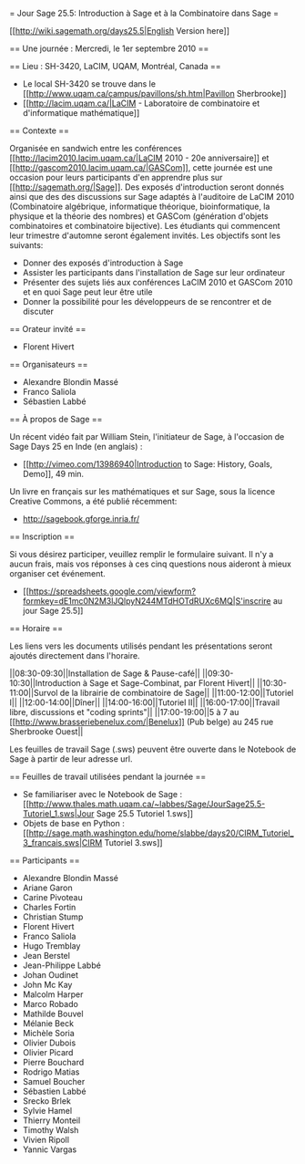= Jour Sage 25.5: Introduction à Sage et à la Combinatoire dans Sage =

[[http://wiki.sagemath.org/days25.5|English Version here]]

== Une journée : Mercredi, le 1er septembre 2010 ==

== Lieu : SH-3420, LaCIM, UQAM, Montréal, Canada ==

  * Le local SH-3420 se trouve dans le [[http://www.uqam.ca/campus/pavillons/sh.htm|Pavillon Sherbrooke]]
  * [[http://lacim.uqam.ca/|LaCIM - Laboratoire de combinatoire et d'informatique mathématique]]

== Contexte ==

Organisée en sandwich entre les conférences [[http://lacim2010.lacim.uqam.ca/|LaCIM 2010 - 20e anniversaire]] et [[http://gascom2010.lacim.uqam.ca/|GASCom]], cette journée est une occasion pour leurs participants d'en apprendre plus sur [[http://sagemath.org/|Sage]]. Des exposés d'introduction seront donnés ainsi que des des discussions sur Sage adaptés à l'auditoire de LaCIM 2010 (Combinatoire algébrique, informatique théorique, bioinformatique, la physique et la théorie des nombres) et GASCom (génération d'objets combinatoires et combinatoire bijective). Les étudiants qui commencent leur trimestre d'automne seront également invités. Les objectifs sont les suivants:

 * Donner des exposés d'introduction à Sage
 * Assister les participants dans l'installation de Sage sur leur ordinateur
 * Présenter des sujets liés aux conférences LaCIM 2010 et GASCom 2010 et en quoi Sage peut leur être utile
 * Donner la possibilité pour les développeurs de se rencontrer et de discuter 

== Orateur invité ==

  * Florent Hivert
 
== Organisateurs ==

  * Alexandre Blondin Massé
  * Franco Saliola
  * Sébastien Labbé

== À propos de Sage ==

Un récent vidéo fait par William Stein, l'initiateur de Sage, à l'occasion de Sage Days  25 en Inde (en anglais) :

  * [[http://vimeo.com/13986940|Introduction to Sage: History, Goals, Demo]], 49 min.

Un livre en français sur les mathématiques et sur Sage, sous la licence Creative Commons, a été publié récemment:

  * http://sagebook.gforge.inria.fr/ 

== Inscription ==

Si vous désirez participer, veuillez remplir le formulaire suivant. Il n'y a aucun frais, mais vos réponses à ces cinq questions nous aideront à mieux organiser cet événement.

  * [[https://spreadsheets.google.com/viewform?formkey=dE1mc0N2M3lJQlpyN244MTdHOTdRUXc6MQ|S'inscrire au jour Sage 25.5]]

== Horaire ==

Les liens vers les documents utilisés pendant les présentations seront ajoutés directement dans l'horaire.

||08:30-09:30||Installation de Sage & Pause-café||
||09:30-10:30||Introduction à Sage et Sage-Combinat, par Florent Hivert||
||10:30-11:00||Survol de la librairie de combinatoire de Sage||
||11:00-12:00||Tutoriel I||
||12:00-14:00||Dîner||
||14:00-16:00||Tutoriel II||
||16:00-17:00||Travail libre, discussions et "coding sprints"||
||17:00-19:00||5 à 7 au [[http://www.brasseriebenelux.com/|Benelux]] (Pub belge) au 245 rue Sherbrooke Ouest||

Les feuilles de travail Sage (.sws) peuvent être ouverte dans le Notebook de Sage à partir de leur adresse url.

== Feuilles de travail utilisées pendant la journée ==

  * Se familiariser avec le Notebook de Sage : [[http://www.thales.math.uqam.ca/~labbes/Sage/JourSage25.5-Tutoriel_1.sws|Jour Sage 25.5 Tutoriel 1.sws]]
  * Objets de base en Python : [[http://sage.math.washington.edu/home/slabbe/days20/CIRM_Tutoriel_3_francais.sws|CIRM Tutoriel 3.sws]]

== Participants ==

  * Alexandre Blondin Massé
  * Ariane Garon
  * Carine Pivoteau
  * Charles Fortin
  * Christian Stump
  * Florent Hivert
  * Franco Saliola
  * Hugo Tremblay
  * Jean Berstel
  * Jean-Philippe Labbé
  * Johan Oudinet
  * John Mc Kay
  * Malcolm Harper
  * Marco Robado
  * Mathilde Bouvel
  * Mélanie Beck
  * Michèle Soria
  * Olivier Dubois
  * Olivier Picard
  * Pierre Bouchard
  * Rodrigo Matias
  * Samuel Boucher
  * Sébastien Labbé
  * Srecko Brlek
  * Sylvie Hamel
  * Thierry Monteil
  * Timothy Walsh
  * Vivien Ripoll
  * Yannic Vargas
